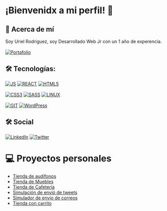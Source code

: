 # ¡Bienvenidx a mi perfil! 👋


## 🚀 Acerca de mí
Soy Uriel Rodriguez, soy Desarrollado Web Jr con un 1 año de experencia. <br> <br>
[![Portafolio](https://img.shields.io/twitter/url?color=tomato&label=Portafolio%20Personal&logo=Vivino&logoColor=white&style=for-the-badge&url=https%3A%2F%2Fgithub.com%2FUrielCode%2FUrielCode)](https://urielcode.github.io/portafolio/)

## 🛠 Tecnologías:
[![JS](https://img.shields.io/twitter/url?color=F7DF1E&label=JavaScript&logo=JavaScript&logoColor=%23F7DF1E&style=for-the-badge&url=https%3A%2F%2Fgithub.com%2FUrielCode%2FUrielCode)]()
[![REACT](https://img.shields.io/twitter/url?color=61DAFB&label=React&logo=React&logoColor=%2361DAFB&style=for-the-badge&url=https%3A%2F%2Fgithub.com%2FUrielCode%2FUrielCode)]()
[![HTML5](https://img.shields.io/twitter/url?color=E34F26&label=HTML5&logo=HTML5&logoColor=%23E34F26&style=for-the-badge&url=https%3A%2F%2Fgithub.com%2FUrielCode%2FUrielCode)]()
<br> <br>
[![CSS3](https://img.shields.io/twitter/url?color=1572B6&label=CSS3&logo=CSS3&logoColor=%231572B6&style=for-the-badge&url=https%3A%2F%2Fgithub.com%2FUrielCode%2FUrielCode)]()
[![SASS](https://img.shields.io/twitter/url?color=CC6699&label=Sass&logo=Sass&logoColor=%23CC6699&style=for-the-badge&url=https%3A%2F%2Fgithub.com%2FUrielCode%2FUrielCode)]()
[![LINUX](https://img.shields.io/twitter/url?color=FCC624&label=Linux&logo=Linux&logoColor=FCC624&style=for-the-badge&url=https%3A%2F%2Fgithub.com%2FUrielCode%2FUrielCode)]()
<br> <br>
[![GIT](https://img.shields.io/twitter/url?color=F05032&label=Git&logo=Git&logoColor=%23F05032&style=for-the-badge&url=https%3A%2F%2Fgithub.com%2FUrielCode%2FUrielCode)]()
[![WordPress](https://img.shields.io/twitter/url?color=21759B&label=WordPress&logo=WordPress&logoColor=%2321759B&style=for-the-badge&url=https%3A%2F%2Fgithub.com%2FUrielCode%2FUrielCode)]()

## 🛠 Social
[![LinkedIn](https://img.shields.io/twitter/url?color=%230A66C2&label=LinkedIn&logo=LinkedIn&logoColor=%230A66C2&style=for-the-badge&url=https%3A%2F%2Fgithub.com%2FUrielCode%2FUrielCode)](https://twitter.com/RdguezUriel)
[![Twitter](https://img.shields.io/twitter/url?color=1DA1F2&label=Twitter&logo=Twitter&logoColor=%231DA1F2&style=for-the-badge&url=https%3A%2F%2Fgithub.com%2FUrielCode%2FUrielCode)](https://www.linkedin.com/in/urielrdguez/)


# 💻 Proyectos personales

- [Tienda de audifonos](https://urielcode.github.io/tienda-audifonos/)
- [Tienda de Muebles](https://urielcode.github.io/proyecto-tienda/)
- [Tienda de Cafetería](https://urielcode.github.io/pagina-cafeteria/)
- [Simulación de envió de tweets](https://urielcode.github.io/tweets-local-storage/)
- [Simulador de envio de correos](https://urielcode.github.io/simulador-envio-correos/)
- [Tienda con carrito](https://urielcode.github.io/tienda-carrito/)
